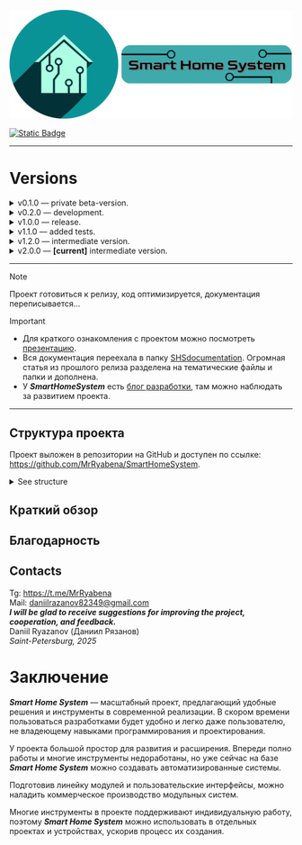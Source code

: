 ![logo](/SHSlogos/com.png)

[![Static Badge](https://img.shields.io/badge/Telegram-dev%20blog-blue)](https://t.me/SmartHomeSystem_dev)

---

<a id="versions"></a>

# Versions

<details>
<summary>v0.1.0 — private beta-version.</summary>
</details>

<details>
<summary>v0.2.0 — development.</summary>
</details>

<details>
<summary>v1.0.0 — release.</summary>

- [See release](https://github.com/MrRyabena/SmartHomeSystem/releases/tag/v1.x.x)
- New core architecture.
- New library.
- The documentation has been completed.
- The SHScore has not been tested.
- The demo version is incomplete.
- Tests and additions are expected.

</details>

<details>
<summary>v1.1.0 — added tests.</summary>

- Tests have been written and conducted, created the library SHStests.
- A random number generator (shs::Random) has been created.
- Development of a project assembly system.
- shs::ByteCollecor: fixed a critical error in functions get() and reserve().
- shs::CRC: now the function crcBuf(..) writes the result to a variable crc.
- The synchronizer has been replaced with a make.sh.

![SHScore-changes-v1_1_0](/schemes/SHScore-changes/SHScore-changes-v1_1_0.png)

</details>

<details>
<summary>v1.2.0 — intermediate version.</summary>

- A file system has been developed [beta]:
  - shs::FSAbstract and shs::FileAbstract — interface classes.
  - shs::FS — file system class.
  - shs::File — file class.
  - shs::SHSF — [beta] Smart Home System File (.shsf). It has errors now.</br>
    _*note: The File System is poorly tested and isn't fully developed.*_
- Developed a new ID-type SHSID.
- Added SHSversion.h.
- An important version for the further development of the project.

![SHScore-changes-v1_2_0](/schemes/SHScore-changes/SHScore-changes-v1_2_0.png)

</details>

<details>
<summary>v2.0.0 — <b>[current]</b> intermediate version.</summary>

- Completed full-fledged project build system using CMake and Shell.
- Algorithms and containers for working with ordered data have been added.
  - Created

- Разработана система сборки, использующая CMake и sheel.
- Добавлены алгоритмы и контейнеры для работы с упорядоченными данными:
  - shs::SortedBuf — контейнер для работы с упорядоченным std::vector.
  - shs_algorithms — шаблонные функции для поиска, вставки и удаления элементов в контейнерах.
- Добавлена семантика перемещений, улучшена работа с памятью
- Global changes in SHSDTP: divided into components and expanded.
      - Divided into component classes:
        - shs::DTP — container class for linking data buses and API handlers.
        - shs::DTPbus — abstract class of a data bus that accepts and sends messages.
        - shs::DTPdiscover — class for searching for devices on a local network.
        - shs::DTPless — comparison operators (for search and sorting algorithms).
        - shs::DTPpacket — a class for creating, encrypting, and decrypting messages.
      - Tested.
- shs::ProgramTime — function names have been changed, optimized, fixed bugs, tested.
- Создан shs::SimpleFixed — a temporary implementation of fixed-point numbers for convenience.
- Network
  - Обновлен и отлажен shs::ControlWiFi.
  - Добавлен класс shs::IP для хранения и работы с IP-адресами.
  - Созданы и протестированы классы для работы с сокетами Qt:
    - shs::qt::TcpSocket
    - shs::qt::UdpSocket
  - shs::TcpServer — updated functionality, debugged, tested.
    - Automatically attach clients to shs::DTP.
    - Configure clients to delete when the connection is closed.
  shs::TcpSocket — updated functionality, debugged, tested.
    - It is based on shs::DTPbus.
    - Automatic reconnection in case of loss of connection.
    - Qt support.
  - Поддержка UDP
    - Создан класс shs::UDP, предоставляющий интерфейс для работы с UPD
    - shs::UdpBus — работа с UDP как с shs::DTPbus.
    - shs::UdpBroadcastBus — отправка и прием широковещательных сообщений.
    - shs::UdpMulticastBus — отправки и прием сообщений в группе.

- Load components — redesigned, debugged and tested.

- shs_types — developed from shs_settings_private.h.

- Sensor
  - Redesigned, debugged and tested.
    - The functionality has been changed
    - update() must be called before getting the value.
    - updateFast(), if supported by the sensor, measures less accurately, but faster.
    - Added error status.
    - Support for multiple metrics.

- Неотлаженные компоненты:
  - shs::StreamBus — it is not debugged, has bugs. Support and development is expected in the following versions.
  - shs::EventTracker — has bugs and errors.
- Неиспользуемые компоненты:
  - shs::CreateProcess — the class creates a process from function pointer templates.
  - shs::MutexSafe — component of an unused OS module.
- Недоразработанные компоненты
  - shs::Time — Unix time storage and parsing (not developed).

</details>

---
> [!NOTE]
> Проект готовиться к релизу, код оптимизируется, документация переписывается...

> [!IMPORTANT]
>
> - Для краткого ознакомления с проектом можно посмотреть [презентацию](pitch/SmartHomeSystem.pdf).
> - Вся документация переехала в папку [SHSdocumentation](SHSdocumentation/). Огромная статья из прошлого релиза разделена на тематические файлы и папки и дополнена.
> - У **_SmartHomeSystem_** есть [блог разработки](https://t.me/SmartHomeSystem_dev), там можно наблюдать за развитием проекта.
>

---

## Структура проекта

Проект выложен в репозитории на GitHub и доступен по ссылке: <https://github.com/MrRyabena/SmartHomeSystem>.</br>

<details>
<summary>See structure</summary>

- [SHSdocumentation](SHSdocumentation/) — документация к проекту.
  - [Code](SHSdocumentation/Code/) — документация к программному коду.
  - [Hardware](SHSdocumentation/Hardware/) — документация к компонентам, микроконтроллерам, техническим устройствам, а также схемы, чертежи и модели.
  - [ProjectOverview](SHSdocumentation/ProjectOverview/) — обзор проекта, особенности разработки, методы и подходы.
  - [Usage](SHSdocumentation/Usage/) — инструкции по сборке и использованию проекта.
- [libraries](libraries/) — сторонние библиотеки, используемые в проекте.
- [pitch](pitch/) — презентации проекта и вспомогательные файлы.
- [schemes](schemes/) — картинки, схемы, чертежи...
- [SHSlogos](SHSlogos/) — логотипы и символика проекта.
- [src](src/) — ПО проекта.
  - [debugging_sketches](src/debugging_sketches/) — наброски отладочных прошивок.
  - [demo_version](src/demo_version/) — демонстрационная версия проекта.
    - [app](/src/demo_version/app/) — приложение под Windows.
    - [SmartModules](/src/demo_version/SmartModules/) — прошивки модулей.
  - [SHSapp](src/SHSapp/) — приложение под windows.
  - [SHScore](src/SHScore/) — ядро (бизнес-логика), основная разработка.
  - [SHSlibrary](src/SHSlibrary/) — библиотека с удобными инструментами, основанная на ядре.
  - [SmartModules](src/SmartModules/) — [beta] устройства и модули.
  - [SmartModulesAPI](src/SmartModulesAPI/) — [beta] команды устройств и модулей.
  - [synchronizer](synchronizer/) — быстро перекидывает файлы из SHSlibrary в папку с библиотеками (для удобства разработки).

</details>

## Краткий обзор

## Благодарность

## Contacts

Tg: <https://t.me/MrRyabena></br>
Mail: <daniilrazanov82349@gmail.com></br>
_**I will be glad to receive suggestions for improving the project, cooperation, and feedback.**_</br>
Daniil Ryazanov (Даниил Рязанов)</br>
_Saint-Petersburg, 2025_</br>

# Заключение

_**Smart Home System**_ — масштабный проект, предлагающий удобные решения и инструменты в современной реализации. В скором времени пользоваться разработками будет удобно и легко даже пользователю, не владеющему навыками программирования и проектирования.</br>

У проекта большой простор для развития и расширения. Впереди полно работы и многие инструменты недоработаны, но уже сейчас на базе _**Smart Home System**_ можно создавать автоматизированные системы.</br>

Подготовив линейку модулей и пользовательские интерфейсы, можно наладить коммерческое производство модульных систем.</br>

Многие инструменты в проекте поддерживают индивидуальную работу, поэтому _**Smart Home System**_ можно использовать в отдельных проектах и устройствах, ускорив процесс их создания.
